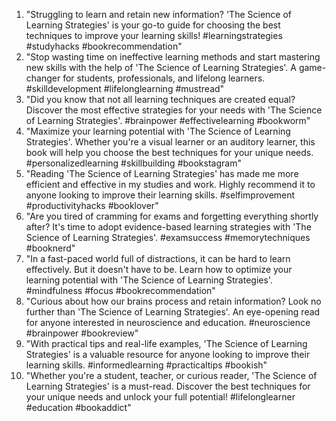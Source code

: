1. "Struggling to learn and retain new information? 'The Science of Learning Strategies' is your go-to guide for choosing the best techniques to improve your learning skills! #learningstrategies #studyhacks #bookrecommendation"
2. "Stop wasting time on ineffective learning methods and start mastering new skills with the help of 'The Science of Learning Strategies'. A game-changer for students, professionals, and lifelong learners. #skilldevelopment #lifelonglearning #mustread"
3. "Did you know that not all learning techniques are created equal? Discover the most effective strategies for your needs with 'The Science of Learning Strategies'. #brainpower #effectivelearning #bookworm"
4. "Maximize your learning potential with 'The Science of Learning Strategies'. Whether you're a visual learner or an auditory learner, this book will help you choose the best techniques for your unique needs. #personalizedlearning #skillbuilding #bookstagram"
5. "Reading 'The Science of Learning Strategies' has made me more efficient and effective in my studies and work. Highly recommend it to anyone looking to improve their learning skills. #selfimprovement #productivityhacks #booklover"
6. "Are you tired of cramming for exams and forgetting everything shortly after? It's time to adopt evidence-based learning strategies with 'The Science of Learning Strategies'. #examsuccess #memorytechniques #booknerd"
7. "In a fast-paced world full of distractions, it can be hard to learn effectively. But it doesn't have to be. Learn how to optimize your learning potential with 'The Science of Learning Strategies'. #mindfulness #focus #bookrecommendation"
8. "Curious about how our brains process and retain information? Look no further than 'The Science of Learning Strategies'. An eye-opening read for anyone interested in neuroscience and education. #neuroscience #brainpower #bookreview"
9. "With practical tips and real-life examples, 'The Science of Learning Strategies' is a valuable resource for anyone looking to improve their learning skills. #informedlearning #practicaltips #bookish"
10. "Whether you're a student, teacher, or curious reader, 'The Science of Learning Strategies' is a must-read. Discover the best techniques for your unique needs and unlock your full potential! #lifelonglearner #education #bookaddict"


